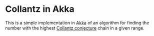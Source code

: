 # Collantz in Akka

This is a simple implementation in [Akka](http://akka.io/) of an algorithm for finding the number with the highest [Collantz conjecture](https://en.wikipedia.org/wiki/Collatz_conjecture) chain in a given range.